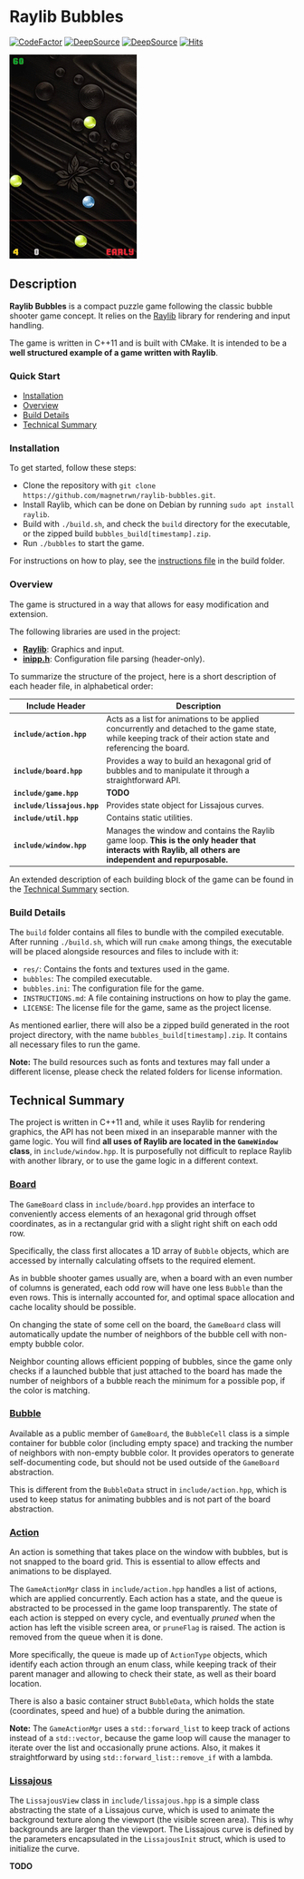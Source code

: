 # Raylib Bubbles

[![CodeFactor](https://www.codefactor.io/repository/github/magnetrwn/raylib-bubbles/badge)](https://www.codefactor.io/repository/github/magnetrwn/raylib-bubbles) [![DeepSource](https://app.deepsource.com/gh/magnetrwn/raylib-bubbles.svg/?label=active+issues&show_trend=true&token=k0LxdMtn2JdcCFcNwl_0DyZp)](https://app.deepsource.com/gh/magnetrwn/raylib-bubbles/) [![DeepSource](https://app.deepsource.com/gh/magnetrwn/raylib-bubbles.svg/?label=resolved+issues&show_trend=true&token=k0LxdMtn2JdcCFcNwl_0DyZp)](https://app.deepsource.com/gh/magnetrwn/raylib-bubbles/) [![Hits](https://hits.seeyoufarm.com/api/count/incr/badge.svg?url=https%3A%2F%2Fgithub.com%2Fmagnetrwn%2Fraylib-bubbles&count_bg=%239757D0&title_bg=%23555555&icon=&icon_color=%23E7E7E7&title=hits&edge_flat=false)](https://hits.seeyoufarm.com)

![Early Demo GIF](early_demo.gif)

## Description

**Raylib Bubbles** is a compact puzzle game following the classic bubble shooter game concept. It relies on the [Raylib](https://www.raylib.com/) library for rendering and input handling.

The game is written in C++11 and is built with CMake. It is intended to be a **well structured example of a game written with Raylib**.

### Quick Start

+ [Installation](#installation)
+ [Overview](#overview)
+ [Build Details](#build-details)
+ [Technical Summary](#technical-summary)

### Installation

To get started, follow these steps:

+ Clone the repository with `git clone https://github.com/magnetrwn/raylib-bubbles.git`.
+ Install Raylib, which can be done on Debian by running `sudo apt install raylib`.
+ Build with `./build.sh`, and check the `build` directory for the executable, or the zipped build `bubbles_build[timestamp].zip`.
+ Run `./bubbles` to start the game.

For instructions on how to play, see the [instructions file](build/INSTRUCTIONS.md) in the build folder.

### Overview

The game is structured in a way that allows for easy modification and extension.

The following libraries are used in the project:

+ **[Raylib](https://www.raylib.com/)**: Graphics and input.
+ **[inipp.h](https://github.com/mcmtroffaes/inipp)**: Configuration file parsing (header-only).

To summarize the structure of the project, here is a short description of each header file, in alphabetical order:

| Include Header | Description |
| -------------- | ----------- |
| **`include/action.hpp`** | Acts as a list for animations to be applied concurrently and detached to the game state, while keeping track of their action state and referencing the board. |
| **`include/board.hpp`** | Provides a way to build an hexagonal grid of bubbles and to manipulate it through a straightforward API. |
| **`include/game.hpp`** | **TODO** |
| **`include/lissajous.hpp`** | Provides state object for Lissajous curves. |
| **`include/util.hpp`** | Contains static utilities. |
| **`include/window.hpp`** | Manages the window and contains the Raylib game loop. **This is the only header that interacts with Raylib, all others are independent and repurposable.** |

An extended description of each building block of the game can be found in the [Technical Summary](#technical-summary) section.

### Build Details

The `build` folder contains all files to bundle with the compiled executable. After running `./build.sh`, which will run `cmake` among things, the executable will be placed alongside resources and files to include with it:

+ `res/`: Contains the fonts and textures used in the game.
+ `bubbles`: The compiled executable.
+ `bubbles.ini`: The configuration file for the game.
+ `INSTRUCTIONS.md`: A file containing instructions on how to play the game.
+ `LICENSE`: The license file for the game, same as the project license.

As mentioned earlier, there will also be a zipped build generated in the root project directory, with the name `bubbles_build[timestamp].zip`. It contains all necessary files to run the game.

**Note:** The build resources such as fonts and textures may fall under a different license, please check the related folders for license information.

## Technical Summary

The project is written in C++11 and, while it uses Raylib for rendering graphics, the API has not been mixed in an inseparable manner with the game logic. You will find **all uses of Raylib are located in the `GameWindow` class**, in `include/window.hpp`. It is purposefully not difficult to replace Raylib with another library, or to use the game logic in a different context.

### [Board](include/board.hpp)

The `GameBoard` class in `include/board.hpp` provides an interface to conveniently access elements of an hexagonal grid through offset coordinates, as in a rectangular grid with a slight right shift on each odd row.

Specifically, the class first allocates a 1D array of `Bubble` objects, which are accessed by internally calculating offsets to the required element.

As in bubble shooter games usually are, when a board with an even number of columns is generated, each odd row will have one less `Bubble` than the even rows. This is internally accounted for, and optimal space allocation and cache locality should be possible.

On changing the state of some cell on the board, the `GameBoard` class will automatically update the number of neighbors of the bubble cell with non-empty bubble color.

Neighbor counting allows efficient popping of bubbles, since the game only checks if a launched bubble that just attached to the board has made the number of neighbors of a bubble reach the minimum for a possible pop, if the color is matching.

### [Bubble](include/board.hpp)

Available as a public member of `GameBoard`, the `BubbleCell` class is a simple container for bubble color (including empty space) and tracking the number of neighbors with non-empty bubble color. It provides operators to generate self-documenting code, but should not be used outside of the `GameBoard` abstraction.

This is different from the `BubbleData` struct in `include/action.hpp`, which is used to keep status for animating bubbles and is not part of the board abstraction.

### [Action](include/action.hpp)

An action is something that takes place on the window with bubbles, but is not snapped to the board grid. This is essential to allow effects and animations to be displayed.

The `GameActionMgr` class in `include/action.hpp` handles a list of actions, which are applied concurrently. Each action has a state, and the queue is abstracted to be processed in the game loop transparently. The state of each action is stepped on every cycle, and eventually *pruned* when the action has left the visible screen area, or `pruneFlag` is raised. The action is removed from the queue when it is done.

More specifically, the queue is made up of `ActionType` objects, which identify each action through an enum class, while keeping track of their parent manager and allowing to check their state, as well as their board location.

There is also a basic container struct `BubbleData`, which holds the state (coordinates, speed and hue) of a bubble during the animation.

**Note:** The `GameActionMgr` uses a `std::forward_list` to keep track of actions instead of a `std::vector`, because the game loop will cause the manager to iterate over the list and occasionally prune actions. Also, it makes it straightforward by using `std::forward_list::remove_if` with a lambda.

### [Lissajous](include/lissajous.hpp)

The `LissajousView` class in `include/lissajous.hpp` is a simple class abstracting the state of a Lissajous curve, which is used to animate the background texture along the viewport (the visible screen area). This is why backgrounds are larger than the viewport. The Lissajous curve is defined by the parameters encapsulated in the `LissajousInit` struct, which is used to initialize the curve.

**TODO**
